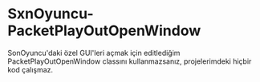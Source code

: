 # SxnOyuncu-PacketPlayOutOpenWindow

SonOyuncu'daki özel GUI'leri açmak için editlediğim PacketPlayOutOpenWindow classını kullanmazsanız, projelerimdeki hiçbir kod çalışmaz.
